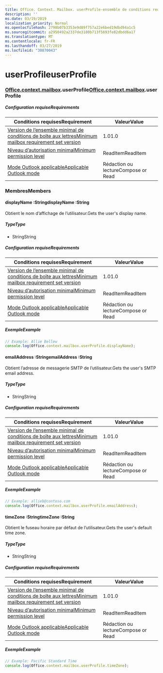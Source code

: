 ```yaml
---
title: Office. Context. Mailbox. userProfile-ensemble de conditions requises 1,4
description: ''
ms.date: 03/19/2019
localization_priority: Normal
ms.openlocfilehash: 2798b07b3353e9d89f757a22e6bed19dbd94a1c5
ms.sourcegitcommit: a2950492a2337de3180b713f5693fe82dbdd6a17
ms.translationtype: MT
ms.contentlocale: fr-FR
ms.lasthandoff: 03/27/2019
ms.locfileid: "30870043"
---
```

# <a name="userprofile"></a><span data-ttu-id="2c9c7-102">userProfile</span><span class="sxs-lookup"><span data-stu-id="2c9c7-102">userProfile</span></span>

### <a name="officeofficemdcontextofficecontextmdmailboxofficecontextmailboxmduserprofile"></a><span data-ttu-id="2c9c7-103">[Office](Office.md)[.context](Office.context.md)[.mailbox](Office.context.mailbox.md).userProfile</span><span class="sxs-lookup"><span data-stu-id="2c9c7-103">[Office](Office.md)[.context](Office.context.md)[.mailbox](Office.context.mailbox.md).userProfile</span></span>

##### <a name="requirements"></a><span data-ttu-id="2c9c7-104">Configuration requise</span><span class="sxs-lookup"><span data-stu-id="2c9c7-104">Requirements</span></span>

|<span data-ttu-id="2c9c7-105">Conditions requises</span><span class="sxs-lookup"><span data-stu-id="2c9c7-105">Requirement</span></span>| <span data-ttu-id="2c9c7-106">Valeur</span><span class="sxs-lookup"><span data-stu-id="2c9c7-106">Value</span></span>|
|---|---|
|[<span data-ttu-id="2c9c7-107">Version de l’ensemble minimal de conditions de boîte aux lettres</span><span class="sxs-lookup"><span data-stu-id="2c9c7-107">Minimum mailbox requirement set version</span></span>](/office/dev/add-ins/reference/requirement-sets/outlook-api-requirement-sets)| <span data-ttu-id="2c9c7-108">1.0</span><span class="sxs-lookup"><span data-stu-id="2c9c7-108">1.0</span></span>|
|[<span data-ttu-id="2c9c7-109">Niveau d’autorisation minimal</span><span class="sxs-lookup"><span data-stu-id="2c9c7-109">Minimum permission level</span></span>](/outlook/add-ins/understanding-outlook-add-in-permissions)| <span data-ttu-id="2c9c7-110">ReadItem</span><span class="sxs-lookup"><span data-stu-id="2c9c7-110">ReadItem</span></span>|
|[<span data-ttu-id="2c9c7-111">Mode Outlook applicable</span><span class="sxs-lookup"><span data-stu-id="2c9c7-111">Applicable Outlook mode</span></span>](/outlook/add-ins/#extension-points)| <span data-ttu-id="2c9c7-112">Rédaction ou lecture</span><span class="sxs-lookup"><span data-stu-id="2c9c7-112">Compose or Read</span></span>|

### <a name="members"></a><span data-ttu-id="2c9c7-113">Membres</span><span class="sxs-lookup"><span data-stu-id="2c9c7-113">Members</span></span>

####  <a name="displayname-string"></a><span data-ttu-id="2c9c7-114">displayName :String</span><span class="sxs-lookup"><span data-stu-id="2c9c7-114">displayName :String</span></span>

<span data-ttu-id="2c9c7-115">Obtient le nom d’affichage de l’utilisateur.</span><span class="sxs-lookup"><span data-stu-id="2c9c7-115">Gets the user's display name.</span></span>

##### <a name="type"></a><span data-ttu-id="2c9c7-116">Type</span><span class="sxs-lookup"><span data-stu-id="2c9c7-116">Type</span></span>

*   <span data-ttu-id="2c9c7-117">String</span><span class="sxs-lookup"><span data-stu-id="2c9c7-117">String</span></span>

##### <a name="requirements"></a><span data-ttu-id="2c9c7-118">Configuration requise</span><span class="sxs-lookup"><span data-stu-id="2c9c7-118">Requirements</span></span>

|<span data-ttu-id="2c9c7-119">Conditions requises</span><span class="sxs-lookup"><span data-stu-id="2c9c7-119">Requirement</span></span>| <span data-ttu-id="2c9c7-120">Valeur</span><span class="sxs-lookup"><span data-stu-id="2c9c7-120">Value</span></span>|
|---|---|
|[<span data-ttu-id="2c9c7-121">Version de l’ensemble minimal de conditions de boîte aux lettres</span><span class="sxs-lookup"><span data-stu-id="2c9c7-121">Minimum mailbox requirement set version</span></span>](/office/dev/add-ins/reference/requirement-sets/outlook-api-requirement-sets)| <span data-ttu-id="2c9c7-122">1.0</span><span class="sxs-lookup"><span data-stu-id="2c9c7-122">1.0</span></span>|
|[<span data-ttu-id="2c9c7-123">Niveau d’autorisation minimal</span><span class="sxs-lookup"><span data-stu-id="2c9c7-123">Minimum permission level</span></span>](/outlook/add-ins/understanding-outlook-add-in-permissions)| <span data-ttu-id="2c9c7-124">ReadItem</span><span class="sxs-lookup"><span data-stu-id="2c9c7-124">ReadItem</span></span>|
|[<span data-ttu-id="2c9c7-125">Mode Outlook applicable</span><span class="sxs-lookup"><span data-stu-id="2c9c7-125">Applicable Outlook mode</span></span>](/outlook/add-ins/#extension-points)| <span data-ttu-id="2c9c7-126">Rédaction ou lecture</span><span class="sxs-lookup"><span data-stu-id="2c9c7-126">Compose or Read</span></span>|

##### <a name="example"></a><span data-ttu-id="2c9c7-127">Exemple</span><span class="sxs-lookup"><span data-stu-id="2c9c7-127">Example</span></span>

```javascript
// Example: Allie Bellew
console.log(Office.context.mailbox.userProfile.displayName);
```

####  <a name="emailaddress-string"></a><span data-ttu-id="2c9c7-128">emailAddress :String</span><span class="sxs-lookup"><span data-stu-id="2c9c7-128">emailAddress :String</span></span>

<span data-ttu-id="2c9c7-129">Obtient l’adresse de messagerie SMTP de l’utilisateur.</span><span class="sxs-lookup"><span data-stu-id="2c9c7-129">Gets the user's SMTP email address.</span></span>

##### <a name="type"></a><span data-ttu-id="2c9c7-130">Type</span><span class="sxs-lookup"><span data-stu-id="2c9c7-130">Type</span></span>

*   <span data-ttu-id="2c9c7-131">String</span><span class="sxs-lookup"><span data-stu-id="2c9c7-131">String</span></span>

##### <a name="requirements"></a><span data-ttu-id="2c9c7-132">Configuration requise</span><span class="sxs-lookup"><span data-stu-id="2c9c7-132">Requirements</span></span>

|<span data-ttu-id="2c9c7-133">Conditions requises</span><span class="sxs-lookup"><span data-stu-id="2c9c7-133">Requirement</span></span>| <span data-ttu-id="2c9c7-134">Valeur</span><span class="sxs-lookup"><span data-stu-id="2c9c7-134">Value</span></span>|
|---|---|
|[<span data-ttu-id="2c9c7-135">Version de l’ensemble minimal de conditions de boîte aux lettres</span><span class="sxs-lookup"><span data-stu-id="2c9c7-135">Minimum mailbox requirement set version</span></span>](/office/dev/add-ins/reference/requirement-sets/outlook-api-requirement-sets)| <span data-ttu-id="2c9c7-136">1.0</span><span class="sxs-lookup"><span data-stu-id="2c9c7-136">1.0</span></span>|
|[<span data-ttu-id="2c9c7-137">Niveau d’autorisation minimal</span><span class="sxs-lookup"><span data-stu-id="2c9c7-137">Minimum permission level</span></span>](/outlook/add-ins/understanding-outlook-add-in-permissions)| <span data-ttu-id="2c9c7-138">ReadItem</span><span class="sxs-lookup"><span data-stu-id="2c9c7-138">ReadItem</span></span>|
|[<span data-ttu-id="2c9c7-139">Mode Outlook applicable</span><span class="sxs-lookup"><span data-stu-id="2c9c7-139">Applicable Outlook mode</span></span>](/outlook/add-ins/#extension-points)| <span data-ttu-id="2c9c7-140">Rédaction ou lecture</span><span class="sxs-lookup"><span data-stu-id="2c9c7-140">Compose or Read</span></span>|

##### <a name="example"></a><span data-ttu-id="2c9c7-141">Exemple</span><span class="sxs-lookup"><span data-stu-id="2c9c7-141">Example</span></span>

```javascript
// Example: allieb@contoso.com
console.log(Office.context.mailbox.userProfile.emailAddress);
```

####  <a name="timezone-string"></a><span data-ttu-id="2c9c7-142">timeZone :String</span><span class="sxs-lookup"><span data-stu-id="2c9c7-142">timeZone :String</span></span>

<span data-ttu-id="2c9c7-143">Obtient le fuseau horaire par défaut de l’utilisateur.</span><span class="sxs-lookup"><span data-stu-id="2c9c7-143">Gets the user's default time zone.</span></span>

##### <a name="type"></a><span data-ttu-id="2c9c7-144">Type</span><span class="sxs-lookup"><span data-stu-id="2c9c7-144">Type</span></span>

*   <span data-ttu-id="2c9c7-145">String</span><span class="sxs-lookup"><span data-stu-id="2c9c7-145">String</span></span>

##### <a name="requirements"></a><span data-ttu-id="2c9c7-146">Configuration requise</span><span class="sxs-lookup"><span data-stu-id="2c9c7-146">Requirements</span></span>

|<span data-ttu-id="2c9c7-147">Conditions requises</span><span class="sxs-lookup"><span data-stu-id="2c9c7-147">Requirement</span></span>| <span data-ttu-id="2c9c7-148">Valeur</span><span class="sxs-lookup"><span data-stu-id="2c9c7-148">Value</span></span>|
|---|---|
|[<span data-ttu-id="2c9c7-149">Version de l’ensemble minimal de conditions de boîte aux lettres</span><span class="sxs-lookup"><span data-stu-id="2c9c7-149">Minimum mailbox requirement set version</span></span>](/office/dev/add-ins/reference/requirement-sets/outlook-api-requirement-sets)| <span data-ttu-id="2c9c7-150">1.0</span><span class="sxs-lookup"><span data-stu-id="2c9c7-150">1.0</span></span>|
|[<span data-ttu-id="2c9c7-151">Niveau d’autorisation minimal</span><span class="sxs-lookup"><span data-stu-id="2c9c7-151">Minimum permission level</span></span>](/outlook/add-ins/understanding-outlook-add-in-permissions)| <span data-ttu-id="2c9c7-152">ReadItem</span><span class="sxs-lookup"><span data-stu-id="2c9c7-152">ReadItem</span></span>|
|[<span data-ttu-id="2c9c7-153">Mode Outlook applicable</span><span class="sxs-lookup"><span data-stu-id="2c9c7-153">Applicable Outlook mode</span></span>](/outlook/add-ins/#extension-points)| <span data-ttu-id="2c9c7-154">Rédaction ou lecture</span><span class="sxs-lookup"><span data-stu-id="2c9c7-154">Compose or Read</span></span>|

##### <a name="example"></a><span data-ttu-id="2c9c7-155">Exemple</span><span class="sxs-lookup"><span data-stu-id="2c9c7-155">Example</span></span>

```javascript
// Example: Pacific Standard Time
console.log(Office.context.mailbox.userProfile.timeZone);
```
